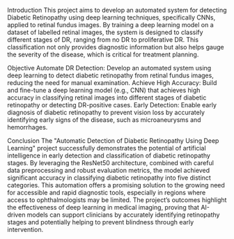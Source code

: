 
Introduction
This project aims to develop an automated system for detecting Diabetic Retinopathy using deep
learning techniques, specifically CNNs, applied to retinal fundus images. By training a deep learning
model on a dataset of labelled retinal images, the system is designed to classify different stages of
DR, ranging from no DR to proliferative DR. This classification not only provides diagnostic
information but also helps gauge the severity of the disease, which is critical for treatment
planning.

Objective
Automate DR Detection: Develop an automated system using deep learning to detect diabetic retinopathy from retinal fundus images, reducing the need for manual examination.
Achieve High Accuracy: Build and fine-tune a deep learning model (e.g., CNN) that achieves high accuracy in classifying retinal images into different stages of diabetic retinopathy or detecting DR-positive cases.
Early Detection: Enable early diagnosis of diabetic retinopathy to prevent vision loss by accurately identifying early signs of the disease, such as microaneurysms and hemorrhages.

Conclusion
The "Automatic Detection of Diabetic Retinopathy Using Deep Learning" project successfully
demonstrates the potential of artificial intelligence in early detection and classification of diabetic
retinopathy stages. By leveraging the ResNet50 architecture, combined with careful data
preprocessing and robust evaluation metrics, the model achieved significant accuracy in classifying
diabetic retinopathy into five distinct categories. This automation offers a promising solution to the
growing need for accessible and rapid diagnostic tools, especially in regions where access to
ophthalmologists may be limited. The project’s outcomes highlight the effectiveness of deep
learning in medical imaging, proving that AI-driven models can support clinicians by accurately
identifying retinopathy stages and potentially helping to prevent blindness through early
intervention.
